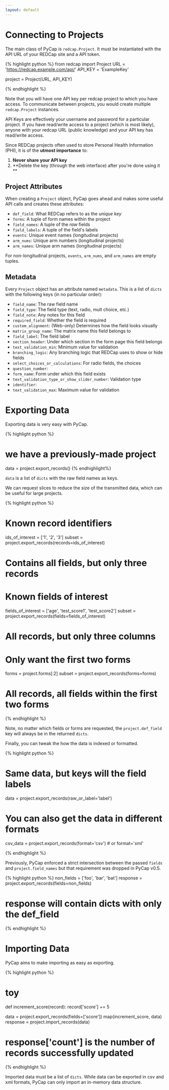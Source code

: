 ```yaml
---
layout: default
---
```


# Connecting to Projects

The main class of PyCap is `redcap.Project`. It must be instantiated with the API URL of your REDCap site and a API token.

{% highlight python %}
from redcap import Project
URL = 'https://redcap.example.com/api/'
API_KEY = 'ExampleKey'

project = Project(URL, API_KEY)

{% endhighlight %}

Note that you will have one API key per redcap project to which you have access. To communicate between projects, you would create multiple `redcap.Project` instances.

API Keys are effectively your username and password for a particular project.
If you have read/write access to a project (which is most likely),
anyone with your redcap URL (public knowledge) and your API key has read/write access.

Since REDCap projects often used to store Personal Health Information (PHI), it is of the **utmost importance** to:

1. **Never share your API key**
2. **Delete the key (through the web interface) after you're done using it **

## Project Attributes

When creating a `Project` object, PyCap goes ahead and makes some useful API calls and creates these attributes:

- `def_field`: What REDCap refers to as the _unique key_
- `forms`: A tuple of form names within the project
- `field_names`: A tuple of the _raw_ fields
- `field_labels`: A tuple of the field's labels
- `events`: Unique event names (longitudinal projects)
- `arm_nums`: Unique arm numbers (longitudinal projects)
- `arm_names`: Unique arm names (longitudinal projects)

For non-longitudinal projects, `events`, `arm_nums`, and `arm_names` are empty tuples.

## Metadata

Every `Project` object has an attribute named `metadata`. This is a list of `dicts` with the following keys (in no particular order):

- `field_name`: The raw field name
- `field_type`: The field type (text, radio, mult choice, etc.)
- `field_note`: Any notes for this field
- `required_field`: Whether the field is required
- `custom_alignment`: (Web-only) Determines how the field looks visually
- `matrix_group_name`: The matrix name this field belongs to
- `field_label`: The field label
- `section_header`: Under which section in the form page this field belongs
- `text_validation_min`: Minimum value for validation
- `branching_logic`: Any branching logic that REDCap uses to show or hide fields
- `select_choices_or_calculations`: For radio fields, the choices
- `question_number`:
- `form_name`: Form under which this field exists
- `text_validation_type_or_show_slider_number`: Validation type
- `identifier`:
- `text_validation_max`: Maximum value for validation

# Exporting Data

Exporting data is very easy with PyCap.

{% highlight python %}
# we have a previously-made project
data = project.export_records()
{% endhighlight%}

`data` is a list of `dicts` with the raw field names as keys.

We can request slices to reduce the size of the transmitted data, which can be useful for large projects.

{% highlight python %}

# Known record identifiers
ids_of_interest = ['1', '2', '3']
subset = project.export_records(records=ids_of_interest)
# Contains all fields, but only three records

# Known fields of interest
fields_of_interest = ['age', 'test_score1', 'test_score2']
subset = project.export_records(fields=fields_of_interest)
# All records, but only three columns

# Only want the first two forms
forms = project.forms[:2]
subset = project.export_records(forms=forms)
# All records, all fields within the first two forms
{% endhighlight %}

Note, no matter which fields or forms are requested, the `project.def_field` key will always be in the returned `dicts`.

Finally, you can tweak the how the data is indexed or formatted.

{% highlight python %}

# Same data, but keys will the field labels
data = project.export_records(raw_or_label='label')

# You can also get the data in different formats
csv_data = project.export_records(format='csv') # or format='xml'

{% endhighlight %}

Previously, PyCap enforced a strict intersection between the passed `fields` and `project.field_names` but that requirement was dropped in PyCap v0.5.

{% highlight python %}
non_fields = ['foo', 'bar', 'bat']
response = project.export_records(fields=non_fields)
# response will contain dicts with only the def_field
{% endhighlight %}


# Importing Data

PyCap aims to make importing as easy as exporting.

{% highlight python %}

# toy
def increment_score(record):
    record['score'] += 5

data = project.export_records(fields=['score'])
map(increment_score, data)
response = project.import_records(data)
# response['count'] is the number of records successfully updated
{% endhighlight %}

Imported data must be a list of `dicts`. While data can be exported in csv and xml formats, PyCap can only import an in-memory data structure.
